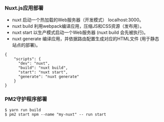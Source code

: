 ### Nuxt.js应用部署

- nuxt	启动一个热加载的Web服务器（开发模式） localhost:3000。
- nuxt build	利用webpack编译应用，压缩JS和CSS资源（发布用）。
- nuxt start	以生产模式启动一个Web服务器 (nuxt build 会先被执行)。
- nuxt generate	编译应用，并依据路由配置生成对应的HTML文件 (用于静态站点的部署)。

~~~
{
	"scripts": {
	  "dev": "nuxt",
	  "build": "nuxt build",
	  "start": "nuxt start",
	  "generate": "nuxt generate"
	}
}
~~~

### PM2守护程序部署
~~~
$ yarn run build
$ pm2 start npm --name "my-nuxt" -- run start
~~~
